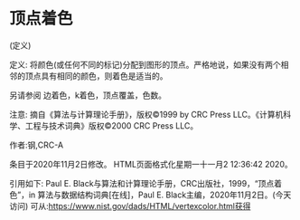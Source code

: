 # 顶点着色


(定义)



定义:
将颜色(或任何不同的标记)分配到图形的顶点。严格地说，如果没有两个相邻的顶点具有相同的颜色，则着色是适当的。



另请参阅
边着色，k着色，顶点覆盖，色数。



注意:
摘自《算法与计算理论手册》，版权©1999 by CRC Press LLC。《计算机科学、工程与技术词典》版权©2000 CRC Press LLC。


作者:钢,CRC-A







条目于2020年11月2日修改。
HTML页面格式化星期一十一月2 12:36:42 2020。



引用如下:
Paul E. Black与算法和计算理论手册，CRC出版社，1999，“顶点着色”，in
算法与数据结构词典[在线]，Paul E. Black主编，2020年11月2日。(今天访问)
可从:https://www.nist.gov/dads/HTML/vertexcolor.html获得